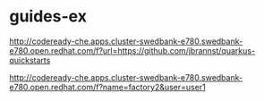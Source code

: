 # guides-ex


http://codeready-che.apps.cluster-swedbank-e780.swedbank-e780.open.redhat.com/f?url=https://github.com/jbrannst/quarkus-quickstarts


http://codeready-che.apps.cluster-swedbank-e780.swedbank-e780.open.redhat.com/f?name=factory2&user=user1
